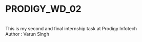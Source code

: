 # PRODIGY_WD_02
<br>
This is my second and final internship task at Prodigy Infotech <br>
Author : Varun Singh